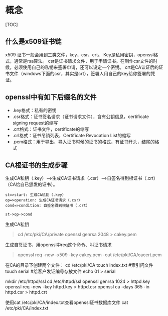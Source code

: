 # 概念
[TOC]
## 什么是x509证书链
x509 证书一般会用到三类文件，key，csr，crt。
Key是私用密钥，openssl格式，通常是rsa算法。
csr是证书请求文件，用于申请证书。在制作csr文件的时候，必须使用自己的私钥来签署申请，还可以设定一个密钥。
crt是CA认证后的证书文件（windows下面的csr，其实是crt），签署人用自己的key给你签署的凭证。


## openssl中有如下后缀名的文件
- .key格式：私有的密钥
- .csr格式：证书签名请求（证书请求文件），含有公钥信息，certificate signing request的缩写
- .crt格式：证书文件，certificate的缩写
- .crl格式：证书吊销列表，Certificate Revocation List的缩写
- .pem格式：用于导出，导入证书时候的证书的格式，有证书开头，结尾的格式


## CA根证书的生成步骤
生成CA私钥（.key）-->生成CA证书请求（.csr）-->自签名得到根证书（.crt）（CA给自已颁发的证书）。
```flow
st=>start: 生成CA私钥（.key）
op=>operation: 生成CA证书请求（.csr）
cond=>condition: 自签名得到根证书（.crt）

st->op->cond
```


生成CA私钥
>cd /etc/pki/CA/private
>openssl genrsa 2048 > cakey.pem 

生成自签证书、用openssl中req这个命令、叫证书请求
>openssl req -new -x509 -key cakey.pem -out /etc/pki/CA/cacert.pem

在CA的目录下创建两个文件：
cd /etc/pki/CA
touch index.txt  #索引问文件
touch serial    #给客户发证编号存放文件
echo 01 > serial

mkdir /etc/httpd/ssl
cd /etc/httpd/ssl
openssl genrsa 1024 > httpd.key 
openssl req -new -key httpd.key > httpd.csr
openssl ca -days 365 -in httpd.csr > httpd.crt 

使用cat /etc/pki/CA/index.txt查看openssl证书数据库文件
cat /etc/pki/CA/index.txt

